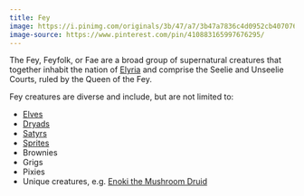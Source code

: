 ```yaml
---
title: Fey
image: https://i.pinimg.com/originals/3b/47/a7/3b47a7836c4d0952cb4070764c364f80.jpg
image-source: https://www.pinterest.com/pin/410883165997676295/
---
```


The Fey, Feyfolk, or Fae are a broad group of supernatural creatures that together inhabit the nation of [Elyria](../locales/elyria) and comprise the Seelie and Unseelie Courts, ruled by the Queen of the Fey.

Fey creatures are diverse and include, but are not limited to:

* [Elves](elves)
* [Dryads](dryads)
* [Satyrs](satyrs)
* [Sprites](sprites)
* Brownies
* Grigs
* Pixies
* Unique creatures, e.g. [Enoki the Mushroom Druid](../dossiers/enoki)

